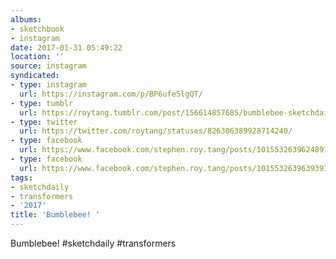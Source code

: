 ```yaml
---
albums:
- sketchbook
- instagram
date: 2017-01-31 05:49:22
location: ''
source: instagram
syndicated:
- type: instagram
  url: https://instagram.com/p/BP6ufe5lgQT/
- type: tumblr
  url: https://roytang.tumblr.com/post/156614857685/bumblebee-sketchdaily-transformers
- type: twitter
  url: https://twitter.com/roytang/statuses/826306389928714240/
- type: facebook
  url: https://www.facebook.com/stephen.roy.tang/posts/10155326396248912:0
- type: facebook
  url: https://www.facebook.com/stephen.roy.tang/posts/10155326396393912
tags:
- sketchdaily
- transformers
- '2017'
title: 'Bumblebee! '
---
```


Bumblebee! #sketchdaily #transformers